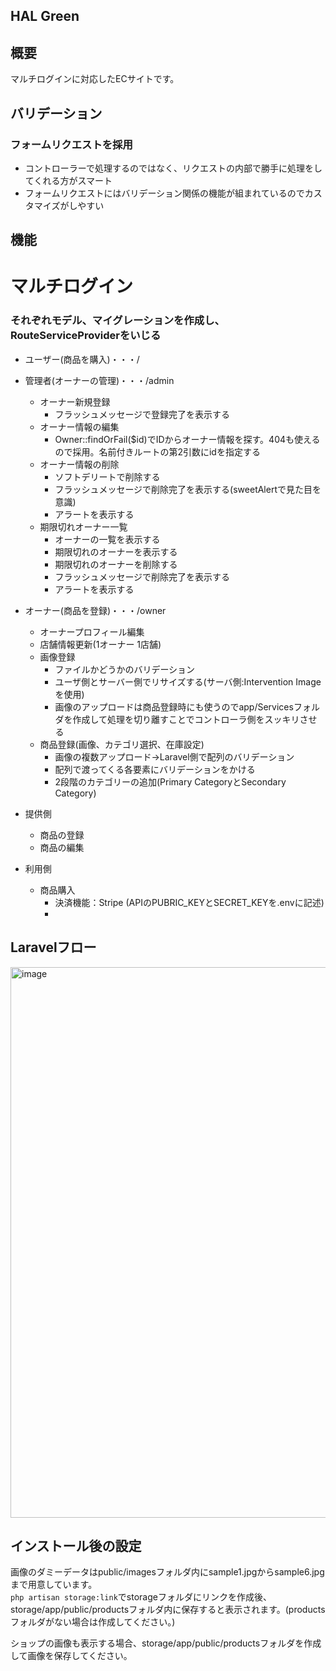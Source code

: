## HAL Green

## 概要
マルチログインに対応したECサイトです。

## バリデーション
### フォームリクエストを採用
- コントローラーで処理するのではなく、リクエストの内部で勝手に処理をしてくれる方がスマート
- フォームリクエストにはバリデーション関係の機能が組まれているのでカスタマイズがしやすい
## 機能


# マルチログイン
### それぞれモデル、マイグレーションを作成し、RouteServiceProviderをいじる
- ユーザー(商品を購入)・・・/

- 管理者(オーナーの管理)・・・/admin
    - オーナー新規登録
        - フラッシュメッセージで登録完了を表示する
    - オーナー情報の編集
        - Owner::findOrFail($id)でIDからオーナー情報を探す。404も使えるので採用。名前付きルートの第2引数にidを指定する
    - オーナー情報の削除
        - ソフトデリートで削除する
        - フラッシュメッセージで削除完了を表示する(sweetAlertで見た目を意識)
        - アラートを表示する
    - 期限切れオーナー一覧
        - オーナーの一覧を表示する
        - 期限切れのオーナーを表示する
        - 期限切れのオーナーを削除する
        - フラッシュメッセージで削除完了を表示する
        - アラートを表示する

- オーナー(商品を登録)・・・/owner
    - オーナープロフィール編集
    - 店舗情報更新(1オーナー 1店舗)
    - 画像登録
        - ファイルかどうかのバリデーション
        - ユーザ側とサーバー側でリサイズする(サーバ側:Intervention Imageを使用)
        - 画像のアップロードは商品登録時にも使うのでapp/Servicesフォルダを作成して処理を切り離すことでコントローラ側をスッキリさせる
    - 商品登録(画像、カテゴリ選択、在庫設定)
        - 画像の複数アップロード→Laravel側で配列のバリデーション
        - 配列で渡ってくる各要素にバリデーションをかける
        - 2段階のカテゴリーの追加(Primary CategoryとSecondary Category)


- 提供側
    - 商品の登録
    - 商品の編集
- 利用側
    - 商品購入
        - 決済機能：Stripe (APIのPUBRIC_KEYとSECRET_KEYを.envに記述)
        - 
    
## Laravelフロー
<img width="881" alt="image" src="https://user-images.githubusercontent.com/96870513/203036307-8b5e7a82-38b0-4cf2-99f4-20bf2a16966a.png">

## インストール後の設定
画像のダミーデータはpublic/imagesフォルダ内にsample1.jpgからsample6.jpgまで用意しています。    
``` php artisan storage:link ```でstorageフォルダにリンクを作成後、    
storage/app/public/productsフォルダ内に保存すると表示されます。(productsフォルダがない場合は作成してください。)

ショップの画像も表示する場合、storage/app/public/productsフォルダを作成して画像を保存してください。
